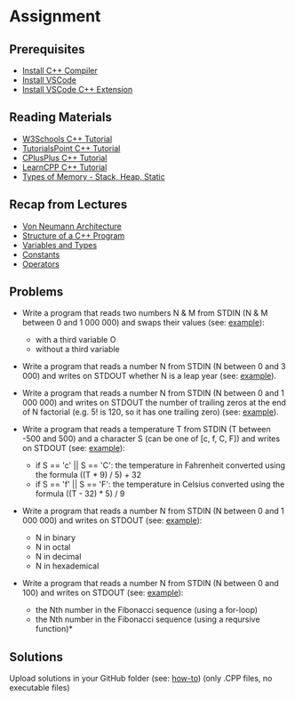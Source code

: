 # Assignment

## Prerequisites
- [Install C++ Compiler](https://code.visualstudio.com/docs/languages/cpp#_install-a-compiler)
- [Install VSCode](https://code.visualstudio.com/download)
- [Install VSCode C++ Extension](https://code.visualstudio.com/docs/languages/cpp#_install-the-extension)

## Reading Materials
- [W3Schools C++ Tutorial](https://www.w3schools.com/cpp/default.asp)
- [TutorialsPoint C++ Tutorial](https://www.tutorialspoint.com/cplusplus/index.htm)
- [CPlusPlus C++ Tutorial](https://www.cplusplus.com/doc/tutorial/)
- [LearnCPP C++ Tutorial](https://www.learncpp.com/)
- [Types of Memory - Stack, Heap, Static](https://craftofcoding.wordpress.com/2015/12/07/memory-in-c-the-stack-the-heap-and-static/)

## Recap from Lectures
- [Von Neumann Architecture](https://en.wikipedia.org/wiki/Von_Neumann_architecture)
- [Structure of a C++ Program](https://www.cplusplus.com/doc/tutorial/program_structure/)
- [Variables and Types](https://www.cplusplus.com/doc/tutorial/variables/)
- [Constants](https://www.cplusplus.com/doc/tutorial/constants/)
- [Operators](https://www.cplusplus.com/doc/tutorial/operators/)

## Problems
- Write a program that reads two numbers N & M from STDIN (N & M between 0 and 1 000 000) and swaps their values (see: [example](https://github.com/triffon/ip-2021-22/blob/master/exercises/7/Week-2/Examples/SwapExmple.cpp)):
	- with a third variable O
	- without a third variable

- Write a program that reads a number N from STDIN (N between 0 and 3 000) and writes on STDOUT whether N is a leap year (see: [example](https://github.com/triffon/ip-2021-22/blob/master/exercises/7/Week-2/Examples/LeapYearExample.cpp)).

- Write a program that reads a number N from STDIN (N between 0 and 1 000 000) and writes on STDOUT the number of trailing zeros at the end of N factorial (e.g. 5! is 120, so it has one trailing zero) (see: [example](https://github.com/triffon/ip-2021-22/blob/master/exercises/7/Week-2/Examples/NumberOfTrailingZerosExample.cpp)).

- Write a program that reads a temperature T from STDIN (T between -500 and 500) and a character S (can be one of [c, f, C, F]) and writes on STDOUT (see: [example](https://github.com/triffon/ip-2021-22/blob/master/exercises/7/Week-2/Examples/TemperatureConverterExample.cpp)):
	- if S == 'c' || S == 'C': the temperature in Fahrenheit converted using the formula  ((T * 9) / 5) + 32
	- if S == 'f' || S == 'F': the temperature in Celsius converted using the formula  ((T - 32) * 5) / 9

- Write a program that reads a number N from STDIN (N between 0 and 1 000 000) and writes on STDOUT (see: [example](https://github.com/triffon/ip-2021-22/blob/master/exercises/7/Week-2/Examples/NumberConverterExample.cpp)):
	- N in binary
	- N in octal
	- N in decimal
	- N in hexademical 

- Write a program that reads a number N from STDIN (N between 0 and 100) and writes on STDOUT (see: [example](https://github.com/triffon/ip-2021-22/blob/master/exercises/7/Week-2/Examples/FibonacciExample.cpp)):
	- the Nth number in the Fibonacci sequence (using a for-loop)
	- the Nth number in the Fibonacci sequence (using a reqursive function)*

## Solutions
Upload solutions in your GitHub folder (see: [how-to](https://www.atlassian.com/git/tutorials/saving-changes/git-commit)) (only .CPP files, no executable files)
